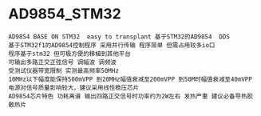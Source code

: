 # AD9854_STM32
    AD9854 BASE ON STM32  easy to transplant 基于STM32的AD9854  DDS
    基于STM32f1的AD9854控制程序 采用并行传输 程序简单 但需占用较多io口
    程序基于stm32 但可极方便的移植到其他平台
    可输出多路正交正弦信号 调幅波 调频波
    受测试仪器带宽限制 实测最高频率50MHz
    10MHz以下幅度能保持500mVPP 到20MHz幅值衰减至200mVPP 到50M时幅值衰减至40mVPP
    电源对信号质量影响较大，建议采用线性稳压芯片
    AD9854芯片特色 功耗离谱 输出四路正交信号时功率约为2W左右 发热严重 建议必备导热胶 散热片
